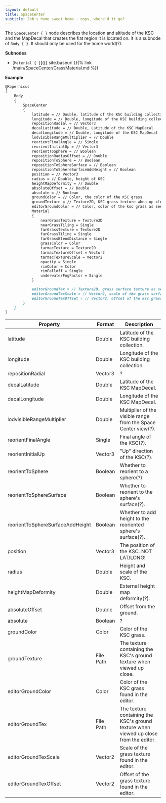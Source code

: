 ```yaml
---
layout: default
title: SpaceCenter
subtitle: Jeb's home sweet home - oops, where'd it go?
---
```


The `SpaceCenter { }` node describes the location and altitude of the KSC and the MapDecal that creates the flat region it is located on. It is a subnode of `Body { }`. It should only be used for the home world(?).

**Subnodes**
* [`Material { }`]({{ site.baseurl }}{% link /main/SpaceCenter/GrassMaterial.md %})

**Example**
```md
@Kopernicus
{
    Body
    {
        SpaceCenter
        {
            latitude = // Double, latitude of the KSC building collection
            longitude = // Double, longitude of the KSC building collection
            repositionRadial = // Vector3
            decalLatitude = // Double, Latitude of the KSC MapDecal
            decalLongitude = // Double, Longitude of the KSC MapDecal
            lodvisibleRangeMultiplier = // Double
            reorientFinalAngle = // Single
            reorientInitialUp = // Vector3
            reorientToSphere = // Boolean
            repositionRadiusOffset = // Double
            repositionToSphere = // Boolean
            repositionToSphereSurface = // Boolean
            repositionToSphereSurfaceAddHeight = // Boolean
            position = // Vector3
            radius = // Double, height of KSC
            heightMapDeformity = // Double
            absoluteOffset = // Double
            absolute = // Boolean
            groundColor = // Color, the color of the KSC grass
            groundTexture = // Texture2D, KSC grass texture when up close
            editorGroundColor = // Color, color of the ksc grass as seen from the editor
            Material
            {
                nearGrassTexture = Texture2D
                nearGrassTiling = Single
                farGrassTexture = Texture2D
                farGrassTiling = Single
                farGrassBlendDistance = Single
                grassColor = Color
                tarmacTexture = Texture2D
                tarmacTextureOffset = Vector2
                tarmacTextureScale = Vector2
                opacity = Single
                rimColor = Color
                rimFalloff = Single
                underwaterFogFactor = Single
            }

            editorGroundTex = // Texture2D, grass surface texture as seen from the editor
            editorGroundTexScale = // Vector2, scale of the grass surface texture as seen from inside the editor
            editorGroundTexOffset = // Vector2, offset of the ksc grass surface texture as seen from inside the editor
        }
    }
}
```

|Property|Format|Description|
|--------|------|-----------|
|latitude|Double|Latitude of the KSC building collection.|
|longitude|Double|Longitude of the KSC building collection.|
|repositionRadial|Vector3|?|
|decalLatitude|Double|Latitude of the KSC MapDecal.|
|decalLongitude|Double|Longitude of the KSC MapDecal.|
|lodvisibleRangeMultiplier|Double|Multiplier of the visible range from the Space Center view(?).|
|reorientFinalAngle|Single|Final angle of the KSC(?).|
|reorientInitialUp|Vector3|"Up" direction of the KSC(?).|
|reorientToSphere|Boolean|Whether to reorient to a sphere(?).|
|reorientToSphereSurface|Boolean|Whether to reorient to the sphere's surface(?).|
|reorientToSphereSurfaceAddHeight|Boolean|Whether to add height to the reoriented sphere's surface(?).|
|position|Vector3|The position of the KSC. NOT LAT/LONG!|
|radius|Double|Height and scale of the KSC.|
|heightMapDeformity|Double|External height map deformity(?).|
|absoluteOffset|Double|Offset from the ground.|
|absolute|Boolean|?|
|groundColor|Color|Color of the KSC grass.|
|groundTexture|File Path|The texture containing the KSC's ground texture when viewed up close.|
|editorGroundColor|Color|Color of the KSC grass found in the editor.|
|editorGroundTex|File Path|The texture containing the KSC's ground texture when viewed up close from the editor.|
|editorGroundTexScale|Vector2|Scale of the grass texture found in the editor.|
|editorGroundTexOffset|Vector2|Offset of the grass texture found in the editor.|
